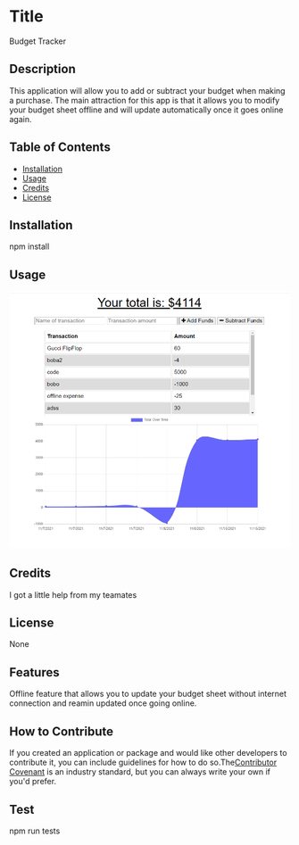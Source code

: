
# Title

Budget Tracker

## Description

This application will allow you to add or subtract your budget when making a purchase. The main attraction for this app is that it allows you to modify your budget sheet offline and will update automatically once it goes online again.

## Table of Contents

  - [Installation](#installation)
  - [Usage](#usage)
  - [Credits](#credits)
  - [License](#license)


## Installation

npm install

## Usage

![image](./public/BudgetTracker.png)

## Credits

I got a little help from my teamates

## License

None

## Features

Offline feature that allows you to update your budget sheet without internet connection and reamin updated once going online.


## How to Contribute

If you created an application or package and would like other developers to contribute it, you can include guidelines for how to do so.The[Contributor Covenant](https://www.contributor-covenant.org/) is an industry standard, but you can always write your own if you'd prefer.

## Test

npm run tests

